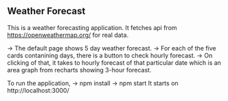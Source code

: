 ## Weather Forecast
This is a weather forecasting application.
It fetches api from https://openweathermap.org/ for real data.

-> The default page shows 5 day weather forecast.
-> For each of the five cards contanining days, there is a button to check hourly forecast.
-> On clicking of that, it takes to hourly forecast of that particular date which is an area graph from recharts showing 3-hour forecast.

To run the application,
-> npm install
-> npm start
It starts on http://localhost:3000/
